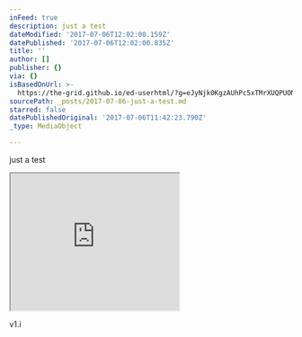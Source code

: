 ```yaml
---
inFeed: true
description: just a test
dateModified: '2017-07-06T12:02:00.159Z'
datePublished: '2017-07-06T12:02:00.835Z'
title: ''
author: []
publisher: {}
via: {}
isBasedOnUrl: >-
  https://the-grid.github.io/ed-userhtml/?g=eJyNjk0KgzAUhPc5xTMrXUQPUONVJOaHpmpeSF9KRXr3hkqhlC7KbIb5Bmb6q04-EtAWreRk79Rd1E0dKR9YXwnBXA6aPAaYklUzZhrRjS6p1dYN25l3UBPGdkGtXrVKwts3sLNP1p6TdSDBoM6rDfQFTuxRJEQZ7o4PxU1oNsCwoDKS_7jAB5z_KD0BwF5Rvg
sourcePath: _posts/2017-07-06-just-a-test.md
starred: false
datePublishedOriginal: '2017-07-06T11:42:23.790Z'
_type: MediaObject

---
```

just a test

<iframe src="https://the-grid.github.io/ed-userhtml/?g=eJyNVduKHDcQfZ-vKO-TDb2zH5DZgZDEEEhMIJBXU6OunilbLfXqMqwx-fccSX1b8EOYh-luSVWnTp1TOt2E-_MpmqBTovRtkueHJK_p6QvfuX19OB9O7x4fD0N2Jql3dAnCX31On_3weQg8yvsPh-8HHd6nm0Z690zJTx--H6j8H603XE4db0EGwhr2vP340-Ff_B4fkeapZTyfniqsw-ni-2_knfXcPz_8IO_D-X9s-cMHGUmnmEfqvfWBoibCYurIeBfFJEk5EPc6aTTqriRW05F-FifsSK4SE8f6kfqsHbEhHxwHoYjI0w1PKTDxkf704aJvoiaxNkdyYK8jSXRHUIfqI2EV-eie7ZQTJ6FBwigu5fFIn3gk6y8-lI1OXrKQjpOEXhHC6eWGzfmqnGgIAKzWIvnvDnj6LQyS1u9_4yMg3dlaRONgMo2cg8ZaCWeTwMmMJhqxgqWSUcDBJ-Auh694TzJO2Pklx-RXDinyVRNg1vzgKtFNXB8QJJG8gpKairQn_OVCo-iAHV15moE2OODGdkuWcvSvwBKxg5I6o33Gk9WLBN_yzKd6vTqNUceOHOQZcgoIafWaLc_RjvSrd2LqumUDFGxMHiM7oMgaR9-D1ahlQ0fXwHftmVBdrmUlpAvke_XIGSN3yGkK7gqjErqS3u2onkux4o-Hwz9QkV6yxTEuPYwWC6Zm-CVAXiO_6ghkK7FNsQXyvFS6gYa2rNmmoEYltoJal-8cNJdQVwc5ZjStq5JYKgJ1SOB7tjg3F46TOU5oCDiUTU5V2i_YQjYXlAiKQ5n7JjQGKbOot-YA1iY-xtKmBLS2EghXWX3JkPdd7xLgmlXmJWSDuwPBk4rbFYsuHum3pAiwd5nJoWiribijCZxI4L1wGpsD1I4mVKmhJ6vAaqEI2OuMvsmnqGP1f2kj7bo487IoaXN2JSjcvCtCW_yPNq6oShdH4wMMfaSPGZ4rkqjSInE61gBLz2aptThwLPLc1BRtNyNuLtJ-nVm7DLvBMagrxaMKvXPR2r7iqvYWsys075rXuJunACcQ14S4ja46kjBMBrGVyBHC8qv5UE01T-vwHhu3Bcndm8kTPfxjNOVey0wbN9XMpF8sA3kqPSF9Q30z-kbKPtvS1NVii_dbgfPkkLzM8Snbu2LOb9qv7amqmK1W3pfLQN12Z8xDbp55RdQ5FE-WMuromh1dXLuJtKikUVhONFGvMScoADVJY6gZY6tkFqliQ-jLFVKHSh14bRLOl0HtHLrtbVGyLEO0zpRlqi3kLQNnYKMApW3EL6UtNwb0i4szga2AUtHwBIrb5MA5p6uLF_MdT0_l1j7_Bye3GdU" height="244" style=""></iframe>

v1.i